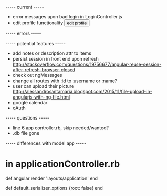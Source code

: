 ----- current -----
+ error messages upon bad login in LoginController.js
+ edit profile functionality
  <button>edit profile</button>


----- errors -----




----- potential features -----
+ add notes or description attr to items
+ persist session in front end upon refresh
  http://stackoverflow.com/questions/19756677/angular-reuse-session-after-refresh-browser-closed
+ check out ngMessages
+ change all routes with :id to :username or :name?
+ user can upload their picture
  http://alessandrosantamaria.blogspot.com/2015/11/file-upload-in-angularjs-with-ng-file.html
+ google calendar
+ oAuth


----- questions -----
+ line 6 app controller.rb, skip needed/wanted?
+ .db file gone


----- differences with model app -----
# in applicationController.rb
  def angular
    render 'layouts/application'
  end
  
  def default_serializer_options
    {root: false}
  end 